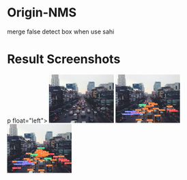 # Origin-NMS
merge false detect box when use sahi

# Result Screenshots

p float="left">
  <img src="https://github.com/Resham-Sundar/sahi-yolox/blob/main/demo/demo_data/bev-car6.jpg" width="30%" />
  <img src="https://github.com/Resham-Sundar/sahi-yolox/blob/main/demo/demo_data/output1-yolox.png" width="30%" /> 
  <img src="https://github.com/Resham-Sundar/sahi-yolox/blob/main/demo/demo_data/output1-yolox-sahi.png" width="30%" />
</p>
<p
  <img src="https://github.com/KangHongJun/Origin-NMS/tree/main/Images/Original.jpg", height="640x", width="640px">
</p>
